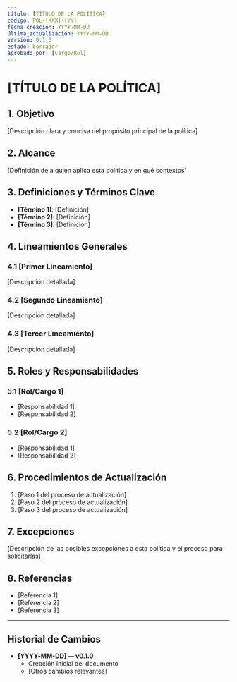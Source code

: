 ```yaml
---
título: [TÍTULO DE LA POLÍTICA]
código: POL-[XXX]-[YY]
fecha_creación: YYYY-MM-DD
última_actualización: YYYY-MM-DD
versión: 0.1.0
estado: borrador
aprobado_por: [Cargo/Rol]
---
```


# [TÍTULO DE LA POLÍTICA]

## 1. Objetivo
[Descripción clara y concisa del propósito principal de la política]

## 2. Alcance
[Definición de a quién aplica esta política y en qué contextos]

## 3. Definiciones y Términos Clave
- **[Término 1]**: [Definición]
- **[Término 2]**: [Definición]
- **[Término 3]**: [Definición]

## 4. Lineamientos Generales
### 4.1 [Primer Lineamiento]
[Descripción detallada]

### 4.2 [Segundo Lineamiento]
[Descripción detallada]

### 4.3 [Tercer Lineamiento]
[Descripción detallada]

## 5. Roles y Responsabilidades
### 5.1 [Rol/Cargo 1]
- [Responsabilidad 1]
- [Responsabilidad 2]

### 5.2 [Rol/Cargo 2]
- [Responsabilidad 1]
- [Responsabilidad 2]

## 6. Procedimientos de Actualización
1. [Paso 1 del proceso de actualización]
2. [Paso 2 del proceso de actualización]
3. [Paso 3 del proceso de actualización]

## 7. Excepciones
[Descripción de las posibles excepciones a esta política y el proceso para solicitarlas]

## 8. Referencias
- [Referencia 1]
- [Referencia 2]
- [Referencia 3]

---

## Historial de Cambios
- **[YYYY-MM-DD] — v0.1.0**
  - Creación inicial del documento
  - [Otros cambios relevantes] 